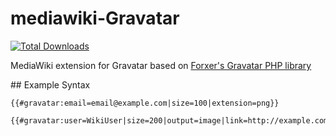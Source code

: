 # mediawiki-Gravatar

[![Total Downloads](https://poser.pugx.org/mediawiki/gravatar/downloads.svg)](https://packagist.org/packages/mediawiki/gravatar)

MediaWiki extension for Gravatar based on [Forxer's Gravatar PHP library](https://packagist.org/packages/forxer/gravatar)

## Example Syntax

    {{#gravatar:email=email@example.com|size=100|extension=png}}

    {{#gravatar:user=WikiUser|size=200|output=image|link=http://example.com}}
